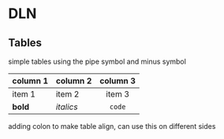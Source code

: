 # DLN

## Tables

simple tables using the pipe symbol and minus symbol

| column 1 | column 2 | column 3 |
|:---------|:---------|:--------:|
| item 1 | item 2 | item 3 |
| **bold** | _italics_ | `code` |

adding colon to make table align, can use this on different sides
